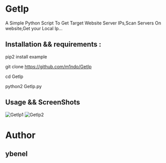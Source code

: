 # GetIp
A Simple Python Script To Get Target Website Server IPs,Scan Servers On website,Get your Local Ip...


## Installation && requirements : 

pip2 install example

git clone https://github.com/m1ndo/GetIp

cd GetIp

python2 GetIp.py

## Usage && ScreenShots
<img src="https://i.ibb.co/Gk73f5w/GetIp.png" alt="GetIp1" border="0">
<img src="https://i.ibb.co/hb41yFb/GetIp1.png" alt="GetIp2" border="0">

# Author 

## ybenel
